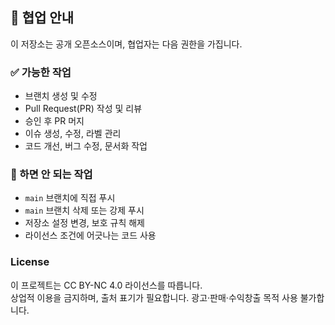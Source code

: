 ## 🤝 협업 안내

이 저장소는 공개 오픈소스이며, 협업자는 다음 권한을 가집니다.

### ✅ 가능한 작업
- 브랜치 생성 및 수정
- Pull Request(PR) 작성 및 리뷰
- 승인 후 PR 머지
- 이슈 생성, 수정, 라벨 관리
- 코드 개선, 버그 수정, 문서화 작업

### 🚫 하면 안 되는 작업
- `main` 브랜치에 직접 푸시
- `main` 브랜치 삭제 또는 강제 푸시
- 저장소 설정 변경, 보호 규칙 해제
- 라이선스 조건에 어긋나는 코드 사용

### License
이 프로젝트는 CC BY-NC 4.0 라이선스를 따릅니다.  
상업적 이용을 금지하며, 출처 표기가 필요합니다.
광고·판매·수익창출 목적 사용 불가합니다.